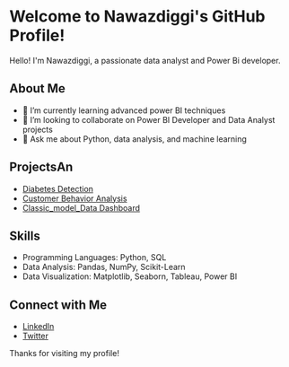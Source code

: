 # Welcome to Nawazdiggi's GitHub Profile!

Hello! I'm Nawazdiggi, a passionate data analyst and Power Bi developer.

## About Me
- 🌱 I’m currently learning advanced power BI techniques
- 👯 I’m looking to collaborate on Power BI  Developer and Data Analyst projects
- 💬 Ask me about Python, data analysis, and machine learning

## ProjectsAn
- [Diabetes Detection](https://github.com/your-repo-link)
- [Customer Behavior Analysis](https://github.com/Nawazdiggi/Power-bi-project/blob/main/Madhav_sales%20dashboard.png)
- [Classic_model_Data Dashboard](https://github.com/Nawazdiggi/Power-bi-project/blob/main/Classic_model_dashboard.png)

## Skills
- Programming Languages: Python, SQL
- Data Analysis: Pandas, NumPy, Scikit-Learn
- Data Visualization: Matplotlib, Seaborn, Tableau, Power BI

## Connect with Me
- [LinkedIn](https://www.linkedin.com/in/your-linkedin)
- [Twitter](https://twitter.com/your-twitter)

Thanks for visiting my profile!


<!---
Nawazdiggi/Nawazdiggi is a ✨ special ✨ repository because its `README.md` (this file) appears on your GitHub profile.
You can click the Preview link to take a look at your changes.
--->
